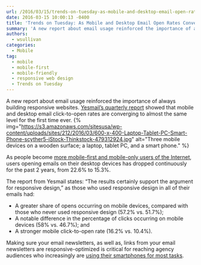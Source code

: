 ```yaml
---
url: /2016/03/15/trends-on-tuesday-as-mobile-and-desktop-email-open-rates-converge-responsive-sites-are-crucial/
date: 2016-03-15 10:00:13 -0400
title: 'Trends on Tuesday: As Mobile and Desktop Email Open Rates Converge, Responsive Sites Are Crucial'
summary: 'A new report about email usage reinforced the importance of always building responsive websites. Yesmail&#8217;s quarterly report showed that mobile and desktop email click-to-open rates are converging to almost the same level for the first time ever. As people become more mobile-first and mobile-only users of the Internet, users opening emails on their desktop devices'
authors:
  - wsullivan
categories:
  - Mobile
tag:
  - mobile
  - mobile-first
  - mobile-friendly
  - responsive web design
  - Trends on Tuesday
---
```


A new report about email usage reinforced the importance of always building responsive websites. [Yesmail&#8217;s quarterly report](http://www.marketingcharts.com/online/responsive-design-seen-key-as-mobile-and-desktop-email-cto-rates-converge-66262/?utm_campaign=rssfeed&utm_source=mc&utm_medium=textlink) showed that mobile and desktop email click-to-open rates are converging to almost the same level for the first time ever. {% img="https://s3.amazonaws.com/sitesusa/wp-content/uploads/sites/212/2016/03/600-x-400-Laptop-Tablet-PC-Smart-Phone-scyther5-iStock-Thinkstock-479312924.jpg" alt="Three mobile devices on a wooden surface; a laptop, tablet PC, and a smart phone." %} 

As people become [more mobile-first and mobile-only users of the Internet](https://www.WHATEVER/2016/01/05/trends-on-tuesday-mobile-only-u-s-audiences-grow-while-broadband-usage-drops/), users opening emails on their desktop devices has dropped continuously for the past 2 years, from 22.6% to 15.3%.

The report from Yesmail states: &#8220;The results certainly support the argument for responsive design,&#8221; as those who used responsive design in all of their emails had:

  * A greater share of opens occurring on mobile devices, compared with those who never used responsive design (57.2% vs. 51.7%);
  * A notable difference in the percentage of clicks occurring on mobile devices (58% vs. 46.7%); and
  * A stronger mobile click-to-open rate (16.2% vs. 10.4%).

Making sure your email newsletters, as well as, links from your email newsletters are responsive-optimized is critical for reaching agency audiences who increasingly are [using their smartphones for most tasks](https://www.WHATEVER/2015/03/10/trends-on-tuesday-more-time-consuming-complex-tasks-on-mobile-platforms/).